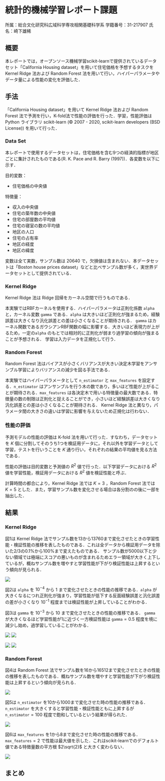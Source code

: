 # 統計的機械学習レポート課題

所属：総合文化研究科広域科学専攻相関基礎科学系
学籍番号：31-217907
氏名：崎下雄稀

## 概要

本レポートでは，オープンソース機械学習scikit-learnで提供されているデータセット「California Housing dataset」を用いて住宅価格を予想するタスクを Kernel Ridge 法および Random Forest 法を用いて行い，ハイパーパラメータやデータ量による性能の変化を評価した．

## 手法

「California Housing dataset」を用いて Kernel Ridge 法および Random Forest 法で予測を行い，K-fold法で性能の評価を行った．学習，性能評価は Python ライブラリ scikit-learn (© 2007 - 2020, scikit-learn developers (BSD License)) を用いて行った．

### Data Set

本レポートで使用するデータセットは，住宅価格を含む9つの経済的指標が地区ごとに集計されたものである(R. K. Pace and R. Barry (1997))．各変数を以下に示す．

目的変数：

+ 住宅価格の中央値

特徴量：

+ 収入の中央値
+ 住宅の築年数の中央値
+ 住宅の部屋数の平均値
+ 住宅の寝室の数の平均値
+ 地区の人口
+ 住宅の占有率
+ 地区の経度
+ 地区の緯度

変数は全て実数，サンプル数は 20640 で，欠損値は含まれない．本データセットは「Boston house prices dataset」などと比べサンプル数が多く，実世界データセットとして提供されている．

### Kernel Ridge

Kernel Ridge 法は Ridge 回帰をカーネル空間で行うものである．

本実験ではRBFカーネルを使用する．ハイパーパラメータは正則化係数 `alpha` と，カーネル変数 `gamma` である．`alpha` は大きいほど正則化が強まるため，経験誤差は大きくなり汎化誤差との差は小さくなることが期待される． `gamma` はカーネル関数であるガウシアンRBF関数の幅に影響する．大きいほど表現力が上がるため，一定の`alpha` のもとでは相対的に正則化が弱まり過学習の傾向が強まることが予想される．
学習は入力データを正規化して行う．

### Random Forest

Random Forest 法はバイアスが小さくバリアンスが大きい決定木学習をアンサンブル学習によりバリアンスの減少を図る手法である．

本実験ではハイパーパラメータとして `n_estimator` と `max_features` を設定する．`n_estimator` はアンサンブルを行う木の数であり，多いほど性能が上がることが期待される．`max_features` は各決定木で用いる特徴量の最大数である．特徴量の数の制限は正則化と捉えることができ，小さいほど経験誤差は大きくなり汎化誤差との差は小さくなることが期待される．
Kernel Ridge 法と異なり，パラメータ間の大きさの違いは学習に影響を与えないため正規化は行わない．

### 性能の評価

予測モデルの性能の評価は K-fold 法を用いて行った．すなわち，データセットを $K$ 個に分割してそのうち1つを検証用データに，それ以外を学習データとして学習，テストを行いうことを $K$ 通り行い，それぞれの結果の平均値を見る方法である．

性能の評価は目的変数と予測値の $R^2$ 値で行った．以下学習データにおける $R^2$ 値を学習性能，検証用データにおける $R^2$ 値を検証性能と呼ぶ．

計算時間の都合により，Kernel Ridge 法では $K=3$ ，Random Forest 法では $K=5$ とした．また，学習サンプル数を変化させる場合は各分割のの後に一部を抽出した．

## 結果

### Kernel Ridge

図1は Kernel Ridge 法でサンプル数を13から13760まで変化させたときの学習性能・検証性能の推移を表したものである．これは全データから検証用データを除いた2/3の0.1%から100%まで変えたものである．
サンプル数が5000以下と少ない領域では極端にスコアの悪いものが含まれるためエラー領域が大きく上下しているが，概ねサンプル数を増やすと学習性能が下がり検証性能は上昇するという傾向が見られる．

![](2021-07-28-00-40-53.png)

図2は `alpha` を $10^{-4}$ から $1$ まで変化させたときの性能の推移である．`alpha` が大きくなるにつれ正則化が強まり，学習性能が低下する反面経験誤差と汎化誤差の差が小さくなり $10^{-1}$ 程度までは検証性能が上昇していることがわかる．

図3は `gamma` を $10^{-3}$ から $10$ まで変化させたときの性能の推移である． `gamma` が大きくなるほど学習性能が1に近づく一方検証性能は `gamma`$=0.5$ 程度を境に減少し始め，過学習していることがわかる．

![](2021-07-28-00-41-04.png) ![](2021-07-28-00-41-14.png)

![](2021-07-28-00-41-27.png) ![](2021-07-28-00-41-37.png)

### Random Forest

図4は Random Forest 法でサンプル数を16から16512まで変化させたときの性能の推移を表したものである．概ねサンプル数を増やすと学習性能が下がり検証性能は上昇するという傾向が見られる．

![](2021-07-28-00-38-53.png)

図5は `n_estimator` を10から1000まで変化させた時の性能の推移である．`n_estimator` を大きくすると学習性能・検証性能ともに上昇するが `n_estimator`$=100$ 程度で飽和しているという結果が得られた．

![](2021-07-28-00-39-09.png)

図6は `max_features` を1から8まで変化させた時の性能の推移である．`max_features`$=2$ で性能は最大値を示した．これはscikit-learnでのデフォルト値である特徴量数の平方根 $2\sqrt{2}$ と大きく変わらない．

![](2021-07-28-00-39-48.png)

## まとめ
